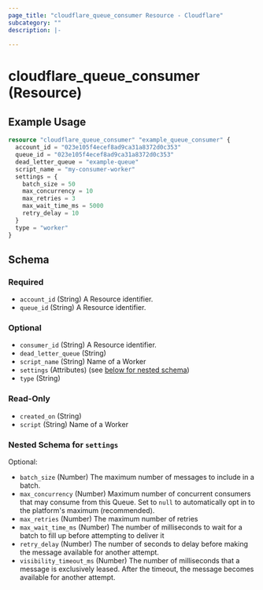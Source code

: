 ```yaml
---
page_title: "cloudflare_queue_consumer Resource - Cloudflare"
subcategory: ""
description: |-
  
---
```


# cloudflare_queue_consumer (Resource)



## Example Usage

```terraform
resource "cloudflare_queue_consumer" "example_queue_consumer" {
  account_id = "023e105f4ecef8ad9ca31a8372d0c353"
  queue_id = "023e105f4ecef8ad9ca31a8372d0c353"
  dead_letter_queue = "example-queue"
  script_name = "my-consumer-worker"
  settings = {
    batch_size = 50
    max_concurrency = 10
    max_retries = 3
    max_wait_time_ms = 5000
    retry_delay = 10
  }
  type = "worker"
}
```

<!-- schema generated by tfplugindocs -->
## Schema

### Required

- `account_id` (String) A Resource identifier.
- `queue_id` (String) A Resource identifier.

### Optional

- `consumer_id` (String) A Resource identifier.
- `dead_letter_queue` (String)
- `script_name` (String) Name of a Worker
- `settings` (Attributes) (see [below for nested schema](#nestedatt--settings))
- `type` (String)

### Read-Only

- `created_on` (String)
- `script` (String) Name of a Worker

<a id="nestedatt--settings"></a>
### Nested Schema for `settings`

Optional:

- `batch_size` (Number) The maximum number of messages to include in a batch.
- `max_concurrency` (Number) Maximum number of concurrent consumers that may consume from this Queue. Set to `null` to automatically opt in to the platform's maximum (recommended).
- `max_retries` (Number) The maximum number of retries
- `max_wait_time_ms` (Number) The number of milliseconds to wait for a batch to fill up before attempting to deliver it
- `retry_delay` (Number) The number of seconds to delay before making the message available for another attempt.
- `visibility_timeout_ms` (Number) The number of milliseconds that a message is exclusively leased. After the timeout, the message becomes available for another attempt.


